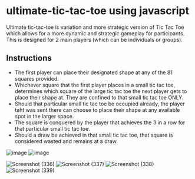 # ultimate-tic-tac-toe using javascript

Ultimate tic-tac-toe is variation and more strategic version of Tic Tac Toe which allows for a more dynamic and strategic gameplay for participants. This is designed for 2 main players (which can be individuals or groups).  

## Instructions

- The first player can place their designated shape at any of the 81 squares provided.
- Whichever square that the first player places in a small tic tac toe, determines which square of the large tic tac toe the next player gets to place their shape at. They are confined to that small tic tac toe ONLY.
- Should that particular small tic tac toe be occupied already, the player taht was sent there can choose to place their shape at any available spot in the larger space. 
- The square is conquered by the player that achieves the 3 in a row for that particular small tic tac toe.
- Should a draw be achieved in that small tic tac toe, that square is considered wasted and remains at a draw. 

![image](https://user-images.githubusercontent.com/99867142/215320981-c3266748-cd18-40e2-835c-cfc64f431360.png)
![image](https://user-images.githubusercontent.com/99867142/215320996-04e93c09-50a0-426b-8596-bf40848dc3cb.png)



![Screenshot (336)](https://user-images.githubusercontent.com/99867142/215320632-23cdd86f-ee13-4ae3-9859-ec09c0dcdb41.png)
![Screenshot (337)](https://user-images.githubusercontent.com/99867142/215320639-a056a0bb-418f-41ea-a0df-f8027b95630d.png)
![Screenshot (338)](https://user-images.githubusercontent.com/99867142/215320643-5b85508d-a19a-4c98-8018-1fadf72055b5.png)
![Screenshot (339)](https://user-images.githubusercontent.com/99867142/215320650-d5f1a58c-c8be-4a84-a0ba-cc90301e1bf6.png)
